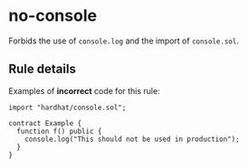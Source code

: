 # no-console

Forbids the use of `console.log` and the import of `console.sol`.

## Rule details

Examples of **incorrect** code for this rule:

```solidity
import "hardhat/console.sol";

contract Example {
  function f() public {
    console.log("This should not be used in production");
  }
}
```
